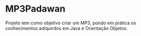 # MP3Padawan
Projeto tem como objetivo criar um MP3, pondo em prática os conhecimentos adiquirdos em Java e Orientação Objetos.
